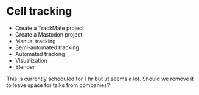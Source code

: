 # Cell tracking

- Create a TrackMate project
- Create a Mastodon project
- Manual tracking
- Semi-automated tracking
- Automated tracking
- Visualization
- Blender

This is currently scheduled for 1 hr but ut seems a lot. Should we remove it to leave space for talks from companies?
